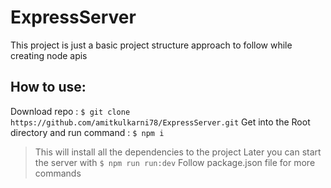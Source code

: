 # ExpressServer
This project is just a basic project structure approach to follow while creating node apis 

## How to use: 
Download repo : `$ git clone https://github.com/amitkulkarni78/ExpressServer.git`
Get into the Root directory and run command : `$ npm i`
> This will install all  the dependencies to the project
> Later you can start the server with `$ npm run run:dev`
> Follow package.json file for more commands
